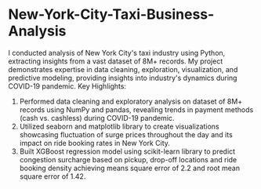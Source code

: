# New-York-City-Taxi-Business-Analysis
I conducted analysis of New York City's taxi industry using Python, extracting insights from a vast dataset of 8M+ records. My project demonstrates expertise in data cleaning, exploration, visualization, and predictive modeling, providing insights into industry's dynamics during COVID-19 pandemic.
Key Highlights:
1. Performed data cleaning and exploratory analysis on dataset of 8M+ records using NumPy and pandas, revealing trends in payment methods (cash vs. cashless) during COVID-19 pandemic.
2. Utilized seaborn and matplotlib library to create visualizations showcasing fluctuation of surge prices throughout the day and its impact on ride booking rates in New York City.
3. Built XGBoost regression model using scikit-learn library to predict congestion surcharge based on pickup, drop-off locations and ride booking density achieving means square error of 2.2 and root mean square error of 1.42.
